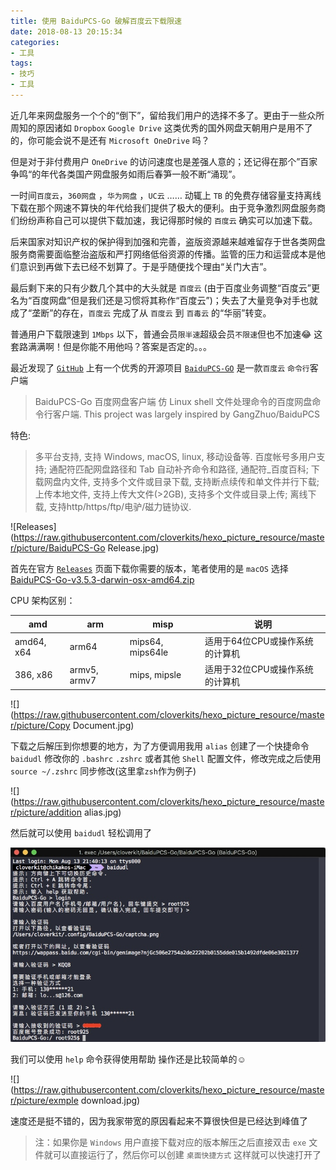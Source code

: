 ```yaml
---
title: 使用 BaiduPCS-Go 破解百度云下载限速
date: 2018-08-13 20:15:34
categories:
- 工具
tags:
- 技巧
- 工具
---
```


近几年来网盘服务一个个的“倒下”，留给我们用户的选择不多了。更由于一些众所周知的原因诸如 `Dropbox` `Google Drive` 这类优秀的国外网盘天朝用户是用不了的，你可能会说不是还有 `Microsoft OneDrive` 吗？

但是对于非付费用户 `OneDrive` 的访问速度也是差强人意的；还记得在那个”百家争鸣“的年代各类国产网盘服务如雨后春笋一般不断“涌现”。

一时间`百度云`，`360网盘` ，`华为网盘` ，`UC云` ……
动辄上 `TB` 的免费存储容量支持离线下载在那个网速不算快的年代给我们提供了极大的便利。由于竞争激烈网盘服务商们纷纷声称自己可以提供下载加速，我记得那时候的 `百度云` 确实可以加速下载。

后来国家对知识产权的保护得到加强和完善，盗版资源越来越难留存于世各类网盘服务商需要面临整治盗版和严打网络低俗资源的传播。监管的压力和运营成本是他们意识到再做下去已经不划算了。于是乎随便找个理由“关门大吉”。

最后剩下来的只有少数几个其中的大头就是 `百度云` (由于百度业务调整“百度云”更名为“百度网盘”但是我们还是习惯将其称作“百度云”)；失去了大量竞争对手也就成了“垄断”的存在，`百度云` 完成了从 `百度云` 到 `百毒云` 的“华丽”转变。

普通用户下载限速到 `1Mbps` 以下，普通会员`限半速`超级会员`不限速`但也不加速😂 这套路满满啊！但是你能不用他吗？答案是否定的。。。

最近发现了 [`GitHub`](https://github.com) 上有一个优秀的开源项目 [`BaiduPCS-GO`](https://github.com/iikira/BaiduPCS-Go) 是一款`百度云` `命令行`客户端


>BaiduPCS-Go 百度网盘客户端
>仿 Linux shell 文件处理命令的百度网盘命令行客户端.
>This project was largely inspired by GangZhuo/BaiduPCS


特色:

>多平台支持, 支持 Windows, macOS, linux, 移动设备等.
>百度帐号多用户支持;
>通配符匹配网盘路径和 Tab 自动补齐命令和路径, 通配符_百度百科;
>下载网盘内文件, 支持多个文件或目录下载, 支持断点续传和单文件并行下载;
>上传本地文件, 支持上传大文件(>2GB), 支持多个文件或目录上传;
离线下载, 支持http/https/ftp/电驴/磁力链协议.

![Releases](https://raw.githubusercontent.com/cloverkits/hexo_picture_resource/master/picture/BaiduPCS-Go Release.jpg)

首先在官方 [`Releases`](https://github.com/iikira/BaiduPCS-Go/releases) 页面下载你需要的版本，笔者使用的是 `macOS` 选择 [BaiduPCS-Go-v3.5.3-darwin-osx-amd64.zip](https://github.com/iikira/BaiduPCS-Go/releases/download/v3.5.3/BaiduPCS-Go-v3.5.3-darwin-osx-amd64.zip)

CPU 架构区别：

|amd | arm | misp | 说明|
|----|-----|------|-----|
|amd64, x64|arm64|mips64, mips64le|适用于64位CPU或操作系统的计算机|
|386, x86	|armv5, armv7|mips, mipsle|适用于32位CPU或操作系统的计算机|


![](https://raw.githubusercontent.com/cloverkits/hexo_picture_resource/master/picture/Copy Document.jpg)

下载之后解压到你想要的地方，为了方便调用我用 `alias` 创建了一个快捷命令 `baidudl` 修改你的 `.bashrc` `.zshrc` 或者其他 `Shell` 配置文件，修改完成之后使用 `source ~/.zshrc` 同步修改(这里拿`zsh`作为例子)

![](https://raw.githubusercontent.com/cloverkits/hexo_picture_resource/master/picture/addition alias.jpg)

然后就可以使用 `baidudl` 轻松调用了

![](https://raw.githubusercontent.com/cloverkits/hexo_picture_resource/master/picture/Login.jpg)


我们可以使用 `help` 命令获得使用帮助 操作还是比较简单的☺️

![](https://raw.githubusercontent.com/cloverkits/hexo_picture_resource/master/picture/exmple download.jpg)

速度还是挺不错的，因为我家带宽的原因看起来不算很快但是已经达到峰值了

>注：如果你是 `Windows` 用户直接下载对应的版本解压之后直接双击 `exe` 文件就可以直接运行了，然后你可以创建 `桌面快捷方式` 这样就可以快速打开了









	

	


